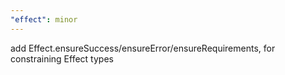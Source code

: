 ```yaml
---
"effect": minor
---
```


add Effect.ensureSuccess/ensureError/ensureRequirements, for constraining Effect types
